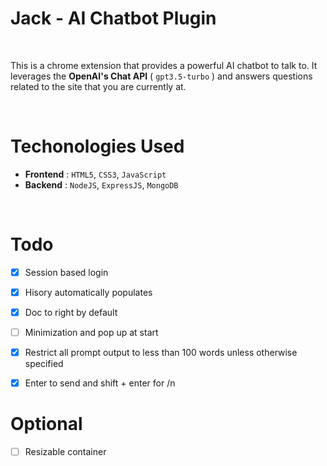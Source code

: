 # Jack - AI Chatbot Plugin

<br>

This is a chrome extension that provides a powerful AI chatbot to talk to. It leverages the **OpenAI's Chat API** ( `gpt3.5-turbo` ) and answers questions related to the site that you are currently at.

<br>

# Techonologies Used

- **Frontend** : `HTML5`, `CSS3`, `JavaScript`
- **Backend** : `NodeJS`, `ExpressJS`, `MongoDB`

<br>

# Todo

- [x] Session based login

- [x] Hisory automatically populates

- [x] Doc to right by default

- [ ] Minimization and pop up at start

- [x] Restrict all prompt output to less than 100 words unless otherwise specified

- [x] Enter to send and shift + enter for /n

# Optional

- [ ] Resizable container

